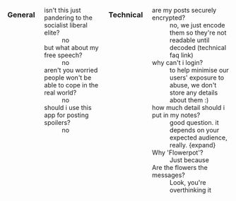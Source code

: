<div class="two columns"> </div>
<div class="eight columns">
  <h3>General</h3>
<dl>
  <dt>isn't this just pandering to the socialist liberal elite?</dt>
  <dd>no</dd>
  <dt>but what about my free speech?</dt>
  <dd>no</dd>
  <dt>aren't you worried people won't be able to cope in the real world?</dt>
  <dd>no</dd>
  <dt>should i use this app for posting spoilers?</dt>
  <dd>no</dd>
</dl>

<h3>Technical</h3>
<dl>
  <dt>are my posts securely encrypted?</dt>
  <dd>no, we just encode them so they're not readable until decoded (technical faq link)</dd>
  <dt>why can't i login?</dt>
  <dd>to help minimise our users' exposure to abuse, we don't store any details about them :)</dd>
  <dt>how much detail should i put in my notes?</dt>
  <dd>good question. it depends on your expected audience, really. {expand}</dd>
  <dt>Why 'Flowerpot'?</dt>
  <dd>Just because</dd>
  <dt>Are the flowers the messages?</dt>
  <dd>Look, you're overthinking it</dd>
</dl>

</div>
